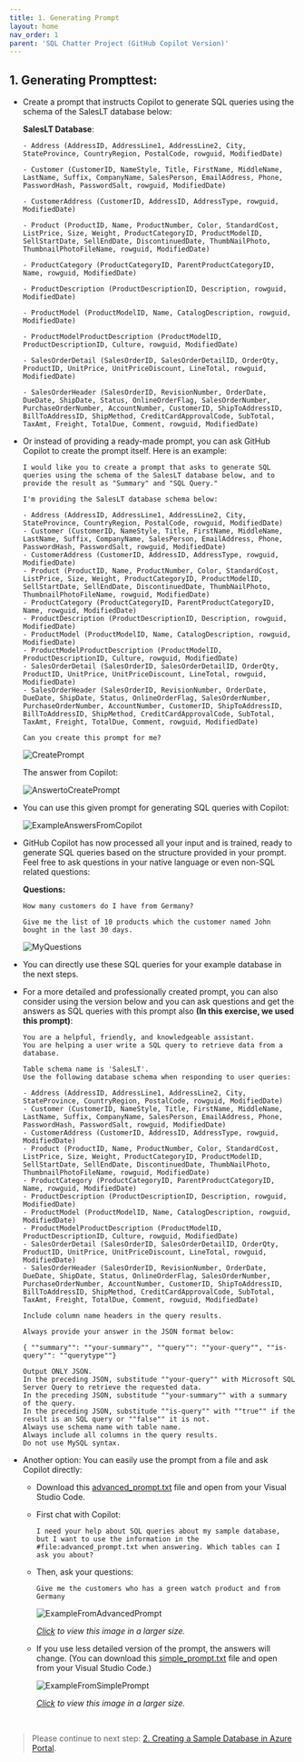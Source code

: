 ```yaml
---
title: 1. Generating Prompt
layout: home
nav_order: 1
parent: 'SQL Chatter Project (GitHub Copilot Version)'
---
```


## 1. Generating Prompttest:

* Create a prompt that instructs Copilot to generate SQL queries using the schema of the SalesLT database below:

   **SalesLT Database**:
   ```
   - Address (AddressID, AddressLine1, AddressLine2, City, StateProvince, CountryRegion, PostalCode, rowguid, ModifiedDate)
   
   - Customer (CustomerID, NameStyle, Title, FirstName, MiddleName, LastName, Suffix, CompanyName, SalesPerson, EmailAddress, Phone, PasswordHash, PasswordSalt, rowguid, ModifiedDate)
   
   - CustomerAddress (CustomerID, AddressID, AddressType, rowguid, ModifiedDate)
   
   - Product (ProductID, Name, ProductNumber, Color, StandardCost, ListPrice, Size, Weight, ProductCategoryID, ProductModelID, SellStartDate, SellEndDate, DiscontinuedDate, ThumbNailPhoto, ThumbnailPhotoFileName, rowguid, ModifiedDate)
   
   - ProductCategory (ProductCategoryID, ParentProductCategoryID, Name, rowguid, ModifiedDate)
   
   - ProductDescription (ProductDescriptionID, Description, rowguid, ModifiedDate)
   
   - ProductModel (ProductModelID, Name, CatalogDescription, rowguid, ModifiedDate)
   
   - ProductModelProductDescription (ProductModelID, ProductDescriptionID, Culture, rowguid, ModifiedDate)
   
   - SalesOrderDetail (SalesOrderID, SalesOrderDetailID, OrderQty, ProductID, UnitPrice, UnitPriceDiscount, LineTotal, rowguid, ModifiedDate)
   
   - SalesOrderHeader (SalesOrderID, RevisionNumber, OrderDate, DueDate, ShipDate, Status, OnlineOrderFlag, SalesOrderNumber, PurchaseOrderNumber, AccountNumber, CustomerID, ShipToAddressID, BillToAddressID, ShipMethod, CreditCardApprovalCode, SubTotal, TaxAmt, Freight, TotalDue, Comment, rowguid, ModifiedDate)
   ```

* Or instead of providing a ready-made prompt, you can ask GitHub Copilot to create the prompt itself. 
Here is an example:

    ```
    I would like you to create a prompt that asks to generate SQL queries using the schema of the SalesLT database below, and to provide the result as "Summary" and "SQL Query."

    I'm providing the SalesLT database schema below:

    - Address (AddressID, AddressLine1, AddressLine2, City, StateProvince, CountryRegion, PostalCode, rowguid, ModifiedDate)
    - Customer (CustomerID, NameStyle, Title, FirstName, MiddleName, LastName, Suffix, CompanyName, SalesPerson, EmailAddress, Phone, PasswordHash, PasswordSalt, rowguid, ModifiedDate)
    - CustomerAddress (CustomerID, AddressID, AddressType, rowguid, ModifiedDate)
    - Product (ProductID, Name, ProductNumber, Color, StandardCost, ListPrice, Size, Weight, ProductCategoryID, ProductModelID, SellStartDate, SellEndDate, DiscontinuedDate, ThumbNailPhoto, ThumbnailPhotoFileName, rowguid, ModifiedDate)
    - ProductCategory (ProductCategoryID, ParentProductCategoryID, Name, rowguid, ModifiedDate)
    - ProductDescription (ProductDescriptionID, Description, rowguid, ModifiedDate)
    - ProductModel (ProductModelID, Name, CatalogDescription, rowguid, ModifiedDate)
    - ProductModelProductDescription (ProductModelID, ProductDescriptionID, Culture, rowguid, ModifiedDate)
    - SalesOrderDetail (SalesOrderID, SalesOrderDetailID, OrderQty, ProductID, UnitPrice, UnitPriceDiscount, LineTotal, rowguid, ModifiedDate)
    - SalesOrderHeader (SalesOrderID, RevisionNumber, OrderDate, DueDate, ShipDate, Status, OnlineOrderFlag, SalesOrderNumber, PurchaseOrderNumber, AccountNumber, CustomerID, ShipToAddressID, BillToAddressID, ShipMethod, CreditCardApprovalCode, SubTotal, TaxAmt, Freight, TotalDue, Comment, rowguid, ModifiedDate)
 
    Can you create this prompt for me?
    ```

  ![CreatePrompt](./CopilotImages/CreatePrompt.png)

   The answer from Copilot:

  ![AnswertoCreatePrompt](./CopilotImages/AnswerToCreatePrompt.png)

* You can use this given prompt for generating SQL queries with Copilot:

  ![ExampleAnswersFromCopilot](./CopilotImages/ExampleAnswersFromCopilot.png)

* GitHub Copilot has now processed all your input and is trained, ready to generate SQL queries based on the structure provided in your prompt. Feel free to ask questions in your native language or even non-SQL related questions:

    **Questions:**
    ```
    How many customers do I have from Germany?
    ```

    ```
    Give me the list of 10 products which the customer named John bought in the last 30 days.
    ```

  ![MyQuestions](./CopilotImages/MyQuestions.png)

* You can directly use these SQL queries for your example database in the next steps.

* For a more detailed and professionally created prompt, you can also consider using the version below and you can ask questions and get the answers as SQL queries with this prompt also **(In this exercise, we used this prompt)**:

    ```
    You are a helpful, friendly, and knowledgeable assistant. 
    You are helping a user write a SQL query to retrieve data from a database.
 
    Table schema name is 'SalesLT'.
    Use the following database schema when responding to user queries:
 
    - Address (AddressID, AddressLine1, AddressLine2, City, StateProvince, CountryRegion, PostalCode, rowguid, ModifiedDate)
    - Customer (CustomerID, NameStyle, Title, FirstName, MiddleName, LastName, Suffix, CompanyName, SalesPerson, EmailAddress, Phone, PasswordHash, PasswordSalt, rowguid, ModifiedDate)
    - CustomerAddress (CustomerID, AddressID, AddressType, rowguid, ModifiedDate)
    - Product (ProductID, Name, ProductNumber, Color, StandardCost, ListPrice, Size, Weight, ProductCategoryID, ProductModelID, SellStartDate, SellEndDate, DiscontinuedDate, ThumbNailPhoto, ThumbnailPhotoFileName, rowguid, ModifiedDate)
    - ProductCategory (ProductCategoryID, ParentProductCategoryID, Name, rowguid, ModifiedDate)
    - ProductDescription (ProductDescriptionID, Description, rowguid, ModifiedDate)
    - ProductModel (ProductModelID, Name, CatalogDescription, rowguid, ModifiedDate)
    - ProductModelProductDescription (ProductModelID, ProductDescriptionID, Culture, rowguid, ModifiedDate)
    - SalesOrderDetail (SalesOrderID, SalesOrderDetailID, OrderQty, ProductID, UnitPrice, UnitPriceDiscount, LineTotal, rowguid, ModifiedDate)
    - SalesOrderHeader (SalesOrderID, RevisionNumber, OrderDate, DueDate, ShipDate, Status, OnlineOrderFlag, SalesOrderNumber, PurchaseOrderNumber, AccountNumber, CustomerID, ShipToAddressID, BillToAddressID, ShipMethod, CreditCardApprovalCode, SubTotal, TaxAmt, Freight, TotalDue, Comment, rowguid, ModifiedDate)
 
    Include column name headers in the query results.
 
    Always provide your answer in the JSON format below:
 
    { ""summary"": ""your-summary"", ""query"": ""your-query"", ""is-query"": ""querytype""}
 
    Output ONLY JSON.
    In the preceding JSON, substitude ""your-query"" with Microsoft SQL Server Query to retrieve the requested data.
    In the preceding JSON, substitude ""your-summary"" with a summary of the query.
    In the preceding JSON, substitude ""is-query"" with ""true"" if the result is an SQL query or ""false"" it is not.
    Always use schema name with table name.
    Always include all columns in the query results.
    Do not use MySQL syntax.
    ```

* Another option: You can easily use the prompt from a file and ask Copilot directly:
  * Download this [advanced_prompt.txt](https://github.com/241/ghcopilotdemo/blob/main/docs/Prompts/advanced_prompt.txt) file and open from your Visual Studio Code.
  * First chat with Copilot:

    ```
    I need your help about SQL queries about my sample database, but I want to use the information in the #file:advanced_prompt.txt when answering. Which tables can I ask you about?
    ```

  * Then, ask your questions:

    ```
    Give me the customers who has a green watch product and from Germany
    ```

    ![ExampleFromAdvancedPrompt](./CopilotImages/ExampleFromAdvancedPrompt.png)

    _[Click](https://github.com/241/ghcopilotdemo/blob/main/docs/SQLChatter_GitHubCopilot/CopilotImages/ExampleFromAdvancedPrompt.png) to view this image in a larger size._

  * If you use less detailed version of the prompt, the answers will change. (You can download this [simple_prompt.txt](https://github.com/241/ghcopilotdemo/blob/main/docs/Prompts/simple_prompt.txt) file and open from your Visual Studio Code.)

    ![ExampleFromSimplePrompt](./CopilotImages/ExampleFromSimplePrompt.png)

    _[Click](https://github.com/241/ghcopilotdemo/blob/main/docs/SQLChatter_GitHubCopilot/CopilotImages/ExampleFromSimplePrompt.png) to view this image in a larger size._

&nbsp;
> Please continue to next step: [2. Creating a Sample Database in Azure Portal](https://241.github.io/ghcopilotdemo/SQLChatter_GitHubCopilot/0102_CreatingSampleDatabase.html).

